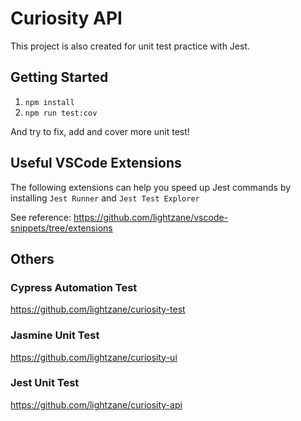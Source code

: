 # Curiosity API

This project is also created for unit test practice with Jest.

## Getting Started

1. `npm install`
2. `npm run test:cov`

And try to fix, add and cover more unit test!

## Useful VSCode Extensions

The following extensions can help you speed up Jest commands by installing `Jest Runner` and `Jest Test Explorer`

See reference: https://github.com/lightzane/vscode-snippets/tree/extensions

## Others

### Cypress Automation Test

https://github.com/lightzane/curiosity-test

### Jasmine Unit Test

https://github.com/lightzane/curiosity-ui

### Jest Unit Test

https://github.com/lightzane/curiosity-api
